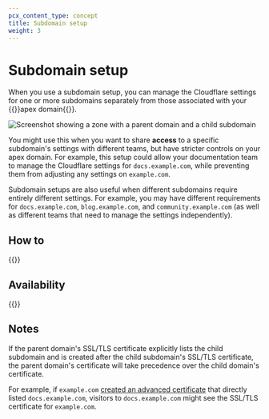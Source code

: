 ```yaml
---
pcx_content_type: concept
title: Subdomain setup
weight: 3
---
```


# Subdomain setup

When you use a subdomain setup, you can manage the Cloudflare settings for one or more subdomains separately from those associated with your {{<glossary-tooltip term_id="apex domain">}}apex domain{{</glossary-tooltip>}}.

![Screenshot showing a zone with a parent domain and a child subdomain](/images/dns/subdomain-zone.png)

You might use this when you want to share **access** to a specific subdomain's settings with different teams, but have stricter controls on your apex domain. For example, this setup could allow your documentation team to manage the Cloudflare settings for `docs.example.com`, while preventing them from adjusting any settings on `example.com`.

Subdomain setups are also useful when different subdomains require entirely different settings. For example, you may have different requirements for `docs.example.com`, `blog.example.com`, and `community.example.com` (as well as different teams that need to manage the settings independently).

## How to

{{<directory-listing>}}

## Availability

{{<feature-table id="dns.subdomain_setup">}}

## Notes

If the parent domain's SSL/TLS certificate explicitly lists the child subdomain and is created after the child subdomain's SSL/TLS certificate, the parent domain's certificate will take precedence over the child domain's certificate.

For example, if `example.com` [created an advanced certificate](/ssl/edge-certificates/advanced-certificate-manager/manage-certificates/) that directly listed `docs.example.com`, visitors to `docs.example.com` might see the SSL/TLS certificate for `example.com`.